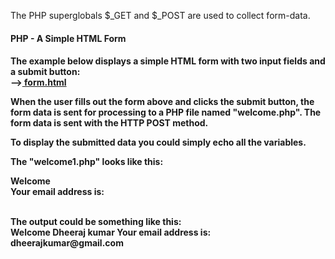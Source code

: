 The PHP superglobals $_GET and $_POST are used to collect form-data.

<h4>PHP - A Simple HTML Form<h4>
The example below displays a simple HTML form with two input fields and a submit button:
  <br>
--><a href="https://github.com/Dheeraj2002kumar/Backend_with_php/blob/main/Backend_php/PHP%20form%20validation/form.html"> form.html</a>
<br>

When the user fills out the form above and clicks the submit button, the form data is sent for processing to a PHP file named "welcome.php". The form data is sent with the HTTP POST method.

To display the submitted data you could simply echo all the variables.

The "welcome1.php" looks like this:
<br>

<html>
<body>

Welcome <?php echo $_POST["name"]; ?><br>
Your email address is: <?php echo $_POST["email"]; ?>

</body>
</html>

<br>
The output could be something like this:
<br>
Welcome Dheeraj kumar
Your email address is: dheerajkumar@gmail.com
